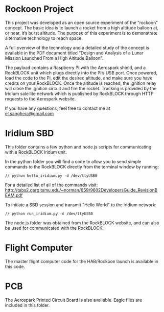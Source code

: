 Rockoon Project
====================

This project was developed as an open source experiment of the “rockoon” concept.  The basic idea is to launch a rocket from a high altitude balloon at, or near, it’s burst altitude.  The purpose of this experiment is to demonstrate alternative technology to reach space.

A full overview of the technology and a detailed study of the concept is available in the PDF document titled “Design and Analysis of a Lunar Mission Launched From a High Altitude Balloon”.

The payload contains a Raspberry Pi with the Aerospark shield, and a RockBLOCK unit which plugs directly into the Pi’s USB port.  Once powered, load the code to the Pi, edit the desired altitude, and make sure you have credits on your RockBLOCK.  Once the altitude is reached, the ignition relay will close the ignition circuit and fire the rocket.  Tracking is provided by the Iridium satellite network which is published by RockBLOCK through HTTP requests to the Aerospark website.

If you have any questions, feel free to contact me at el.sanghera@gmail.com

Iridium SBD
================

This folder contains a few python and node.js scripts for communicating with a RockBLOCK Iridum unit.

In the python folder you will find a code to allow you to send simple commands to the RockBLOCK directly from the terminal window by running:
```
// python hello_iridium.py -d /dev/ttyUSB0
```
For a detailed list of all of the commands visit: http://tabs2.gerg.tamu.edu/~norman/659/9602DevelopersGuide_RevisionBEAM.pdf

To initiate a SBD session and transmit "Hello World" to the iridium network:
```
// python run_iridium.py -d /dev/ttyUSB0
```

The node.js folder was obtained from the RockBLOCK website, and can also be used for communicated with the RockBLOCK.


Flight Computer
============

The master flight computer code for the HAB/Rockoon launch is available in this code.

PCB
===

The Aerospark Printed Circuit Board is also available.  Eagle files are included in this folder.
